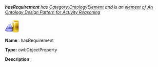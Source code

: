 ___hasRequirement__ 
 has
 [Category:OntologyElement](../../Category/OntologyElement "Category:OntologyElement") 
 and is an
 [element of](../../Property/ElementOf "Property:ElementOf") 
[An Ontology Design Pattern for Activity Reasoning](../../Submissions/An_Ontology_Design_Pattern_for_Activity_Reasoning "Submissions:An Ontology Design Pattern for Activity Reasoning")_




  





[![ObjectProperty](../images/thumb/c/c3/ObjectProperty.gif/45px-ObjectProperty.gif)](../../Image/ObjectProperty.gif "ObjectProperty")


__Name__ 
 : hasRequirement
 



__Type:__ 
 owl:ObjectProperty
 



__Description__ 
 :